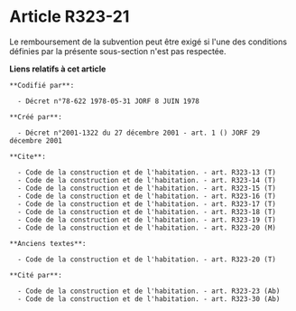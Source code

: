 # Article R323-21

Le remboursement de la subvention peut être exigé si l'une des conditions définies par la présente sous-section n'est pas
respectée.

**Liens relatifs à cet article**

	**Codifié par**:

	  - Décret n°78-622 1978-05-31 JORF 8 JUIN 1978

	**Créé par**:

	  - Décret n°2001-1322 du 27 décembre 2001 - art. 1 () JORF 29 décembre 2001

	**Cite**:

	  - Code de la construction et de l'habitation. - art. R323-13 (T)
	  - Code de la construction et de l'habitation. - art. R323-14 (T)
	  - Code de la construction et de l'habitation. - art. R323-15 (T)
	  - Code de la construction et de l'habitation. - art. R323-16 (T)
	  - Code de la construction et de l'habitation. - art. R323-17 (T)
	  - Code de la construction et de l'habitation. - art. R323-18 (T)
	  - Code de la construction et de l'habitation. - art. R323-19 (T)
	  - Code de la construction et de l'habitation. - art. R323-20 (M)

	**Anciens textes**:

	  - Code de la construction et de l'habitation. - art. R323-20 (T)

	**Cité par**:

	  - Code de la construction et de l'habitation. - art. R323-23 (Ab)
	  - Code de la construction et de l'habitation. - art. R323-30 (Ab)
